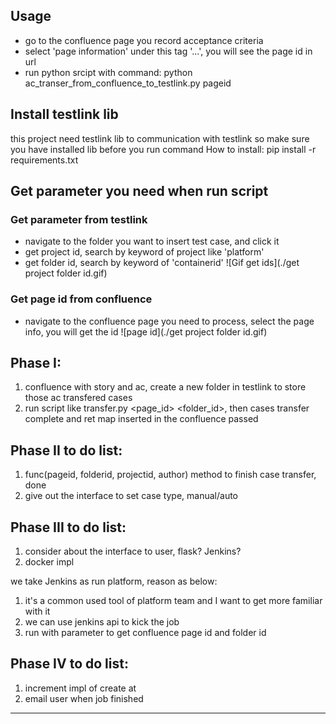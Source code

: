 ## Usage
* go to the confluence page you record acceptance criteria
* select 'page information' under this tag '...', you will see the page id in url
* run python srcipt with command: python ac_transer_from_confluence_to_testlink.py pageid     

## Install testlink lib
this project need testlink lib to communication with testlink so make sure you have installed lib before you run command
How to install: pip install -r requirements.txt

## Get parameter you need when run script
### Get parameter from testlink
* navigate to the folder you want to insert test case, and click it
* get project id, search by keyword of project like 'platform'
* get folder id, search by keyword of 'containerid'
![Gif get ids](./get project folder id.gif)

### Get page id from confluence
* navigate to the confluence page you need to process, select the page info, you will get the id
![page id](./get project folder id.gif)

## Phase I:
1. confluence with story and ac, create a new folder in testlink to store those ac transfered cases
2. run script like transfer.py <page_id> <folder_id>, then cases transfer complete and ret map inserted in the confluence passed

## Phase II to do list:
1. func(pageid, folderid, projectid, author) method to finish case transfer, done
2. give out the interface to set case type, manual/auto

## Phase III to do list:
1. consider about the interface to user, flask? Jenkins?
2. docker impl

we take Jenkins as run platform, reason as below:
1. it's a common used tool of platform team and I want to get more familiar with it
2. we can use jenkins api to kick the job
3. run with parameter to get confluence page id and folder id


## Phase IV to do list:
1. increment impl of create at
2. email user when job finished

-------------------------------------------
